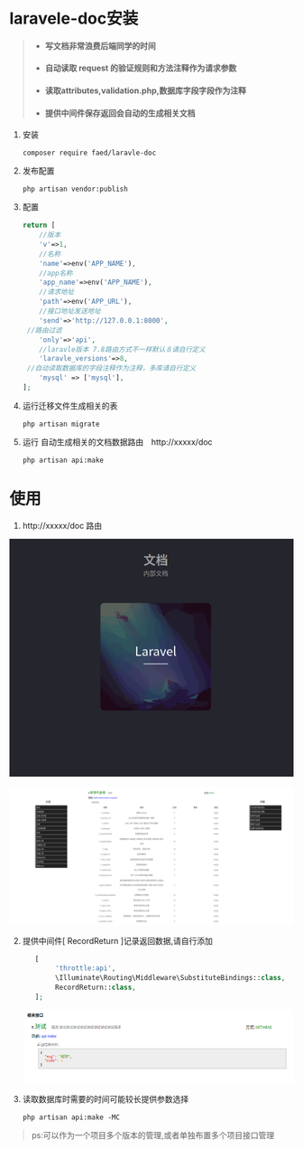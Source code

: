 # laravele-doc安装
> - #### 写文档非常浪费后端同学的时间
>
> - #### 自动读取 request 的验证规则和方法注释作为请求参数
>
> - #### 读取attributes,validation.php,数据库字段字段作为注释
>
> - #### 提供中间件保存返回会自动的生成相关文档

1. 安装

   ```shell
   composer require faed/laravle-doc
   ```

2. 发布配置

   ```shell
   php artisan vendor:publish
   ```

3. 配置

   ```php
   return [
       //版本
       'v'=>1,
       //名称
       'name'=>env('APP_NAME'),
       //app名称
       'app_name'=>env('APP_NAME'),
       //请求地址
       'path'=>env('APP_URL'),
       //接口地址发送地址
       'send'=>'http://127.0.0.1:8000',
   	//路由过滤
       'only'=>'api',
       //laravle版本 7.8路由方式不一样默认８请自行定义
       'laravle_versions'=>8,
   	//自动读取数据库的字段注释作为注释，多库请自行定义
       'mysql' => ['mysql'],
   ];
   
   ```

4. 运行迁移文件生成相关的表

   ```shell
   php artisan migrate
   ```

5. 运行 自动生成相关的文档数据路由　http://xxxxx/doc

   ```she
   php artisan api:make
   ```



# 使用

1. http://xxxxx/doc 路由

![](nav.png)

![](doc.png)

2. 提供中间件[ RecordReturn ]记录返回数据,请自行添加

   ```php
      [
           'throttle:api',
           \Illuminate\Routing\Middleware\SubstituteBindings::class,
           RecordReturn::class,
      ];
   ```

   ![](return.png)

3. 读取数据库时需要的时间可能较长提供参数选择

   ```shell
   php artisan api:make -MC
   ```

> ps:可以作为一个项目多个版本的管理,或者单独布置多个项目接口管理
